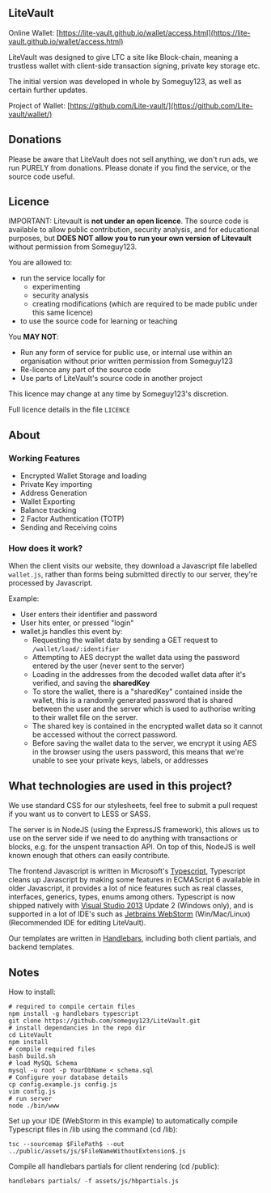 LiteVault
--------
Online Wallet: [https://lite-vault.github.io/wallet/access.html](https://lite-vault.github.io/wallet/access.html)

LiteVault was designed to give LTC a site like Block-chain, meaning a trustless wallet with client-side transaction signing, private key storage etc.

The initial version was developed in whole by Someguy123, as well as certain further updates.

Project of Wallet: [https://github.com/Lite-vault/](https://github.com/Lite-vault/wallet/)
## Donations

Please be aware that LiteVault does not sell anything, we don't run ads, we run PURELY from donations. Please donate if you find the service, or the source code useful.


## Licence

IMPORTANT: Litevault is **not under an open licence**. The source code is available to allow public contribution, security analysis, and for educational purposes, but **DOES NOT allow you to run your own version of Litevault** without permission from Someguy123.

You are allowed to:

  - run the service locally for
    - experimenting
    - security analysis
    - creating modifications (which are required to be
      made public under this same licence)
  - to use the source code for learning or teaching

You **MAY NOT**:

  - Run any form of service for public use, or internal use within an organisation without prior written permission from Someguy123
  - Re-licence any part of the source code
  - Use parts of LiteVault's source code in another project

This licence may change at any time by Someguy123's discretion.

Full licence details in the file `LICENCE`

## About

### Working Features

 - Encrypted Wallet Storage and loading
 - Private Key importing
 - Address Generation
 - Wallet Exporting
 - Balance tracking
 - 2 Factor Authentication (TOTP)
 - Sending and Receiving coins

### How does it work?

When the client visits our website, they download a Javascript file labelled `wallet.js`, rather than forms being submitted directly to our server, they're processed by Javascript.

Example:

 - User enters their identifier and password
 - User hits enter, or pressed "login"
 - wallet.js handles this event by:
   - Requesting the wallet data by sending a GET request to `/wallet/load/:identifier`
   - Attempting to AES decrypt the wallet data using the password entered by the user (never sent to the server)
   - Loading in the addresses from the decoded wallet data after it's verified, and saving the **sharedKey**
   - To store the wallet, there is a "sharedKey" contained inside the wallet, this is a randomly generated password that is shared between the user and the server which is used to authorise writing to their wallet file on the server.
   - The shared key is contained in the encrypted wallet data so it cannot be accessed without the correct password.
   - Before saving the wallet data to the server, we encrypt it using AES in the browser using the users password, this means that we're unable to see your private keys, labels, or addresses

## What technologies are used in this project?

We use standard CSS for our stylesheets, feel free to submit a pull request if you want us to convert to LESS or SASS.

The server is in NodeJS (using the ExpressJS framework), this allows us to use on the server side if we need to do anything with transactions or blocks, e.g. for the unspent transaction API. On top of this, NodeJS is well known enough that others can easily contribute.

The frontend Javascript is written in Microsoft's [Typescript](http://www.typescriptlang.org/), Typescript cleans up Javascript by making some features in ECMAScript 6 available in older Javascript, it provides a lot of nice features such as real classes, interfaces, generics, types, enums among others. Typescript is now shipped natively with [Visual Studio 2013](http://www.visualstudio.com/en-us/products/visual-studio-community-vs) Update 2 (Windows only), and is supported in a lot of IDE's such as [Jetbrains WebStorm](https://www.jetbrains.com/webstorm/) (Win/Mac/Linux)(Recommended IDE for editing LiteVault).

Our templates are written in [Handlebars](http://handlebarsjs.com/), including both client partials, and backend templates.

## Notes

How to install:

    # required to compile certain files
    npm install -g handlebars typescript
    git clone https://github.com/someguy123/LiteVault.git
    # install dependancies in the repo dir
    cd LiteVault
    npm install
    # compile required files
    bash build.sh
    # load MySQL Schema
    mysql -u root -p YourDbName < schema.sql
    # Configure your database details
    cp config.example.js config.js
    vim config.js
    # run server
    node ./bin/www



Set up your IDE (WebStorm in this example) to automatically compile Typescript files in /lib using the command (cd /lib):

    tsc --sourcemap $FilePath$ --out ../public/assets/js/$FileNameWithoutExtension$.js

Compile all handlebars partials for client rendering (cd /public):

    handlebars partials/ -f assets/js/hbpartials.js
